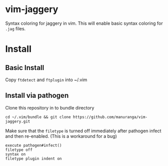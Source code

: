 vim-jaggery
===========

Syntax coloring for jaggery in vim. This will enable basic syntax coloring for `.jag` files.


Install
=======

## Basic Install

Copy `ftdetect` and `ftplugin` into ~/.vim

## Install via pathogen

Clone this repository in to bundle directory

    cd ~/.vim/bundle && git clone https://github.com/manuranga/vim-jaggery.git
    
Make sure that the `filetype` is turned off immediately after pathogen infect and then re-enabled. (This is a workaround for a bug)

    execute pathogen#infect()
    filetype off
    syntax on
    filetype plugin indent on
